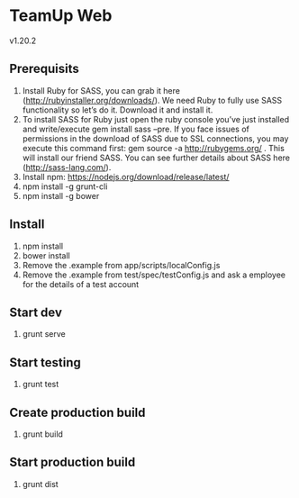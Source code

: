 # TeamUp Web
v1.20.2

## Prerequisits

1. Install Ruby for SASS, you can grab it here (http://rubyinstaller.org/downloads/). We need Ruby to fully use SASS functionality so let’s do it. Download it and install it.
2. To install SASS for Ruby just open the ruby console you’ve just installed and write/execute gem install sass –pre. If you face issues of permissions in the download of SASS due to SSL connections, you may execute this command first: gem source -a http://rubygems.org/ .
   This will install our friend SASS. You can see further details about SASS here (http://sass-lang.com/).
3. Install npm: https://nodejs.org/download/release/latest/
4. npm install -g grunt-cli
5. npm install -g bower

## Install
1. npm install
2. bower install
3. Remove the .example from app/scripts/localConfig.js
4. Remove the .example from test/spec/testConfig.js and ask a employee for the details of a test account

## Start dev
1. grunt serve

## Start testing
1. grunt test

## Create production build
1. grunt build

## Start production build
1. grunt dist

